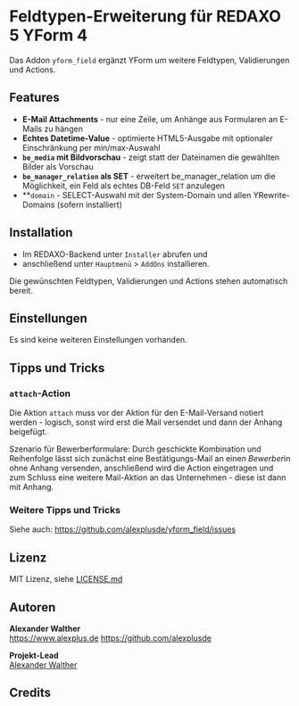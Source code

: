 # Feldtypen-Erweiterung für REDAXO 5 YForm 4

Das Addon `yform_field` ergänzt YForm um weitere Feldtypen, Validierungen und Actions.

## Features

* **E-Mail Attachments** - nur eine Zeile, um Anhänge aus Formularen an E-Mails zu hängen
* **Echtes Datetime-Value** - optimierte HTML5-Ausgabe mit optionaler Einschränkung per min/max-Auswahl
* **`be_media` mit Bildvorschau** - zeigt statt der Dateinamen die gewählten Bilder als Vorschau
* **`be_manager_relation` als SET** - erweitert be_manager_relation um die Möglichkeit, ein Feld als echtes DB-Feld `SET` anzulegen
* **`domain` - SELECT-Auswahl mit der System-Domain und allen YRewrite-Domains (sofern installiert)

## Installation

* Im REDAXO-Backend unter `Installer` abrufen und
* anschließend unter `Hauptmenü` > `AddOns` installieren.

Die gewünschten Feldtypen, Validierungen und Actions stehen automatisch bereit.

## Einstellungen

Es sind keine weiteren Einstellungen vorhanden.

## Tipps und Tricks

### `attach`-Action

Die Aktion `attach` muss vor der Aktion für den E-Mail-Versand notiert werden - logisch, sonst wird erst die Mail versendet und dann der Anhang beigefügt. 

Szenario für Bewerberformulare: Durch geschickte Kombination und Reihenfolge lässt sich zunächst eine Bestätigungs-Mail an eine*n Bewerber*in ohne Anhang versenden, anschließend wird die Action eingetragen und zum Schluss eine weitere Mail-Aktion an das Unternehmen - diese ist dann mit Anhang.

### Weitere Tipps und Tricks 

Siehe auch: https://github.com/alexplusde/yform_field/issues



## Lizenz

MIT Lizenz, siehe [LICENSE.md](https://github.com/alexplusde/speed_up/blob/master/LICENSE.md)  

## Autoren

**Alexander Walther**  
https://www.alexplus.de
https://github.com/alexplusde

**Projekt-Lead**  
[Alexander Walther](https://github.com/alxndr-w)

## Credits

